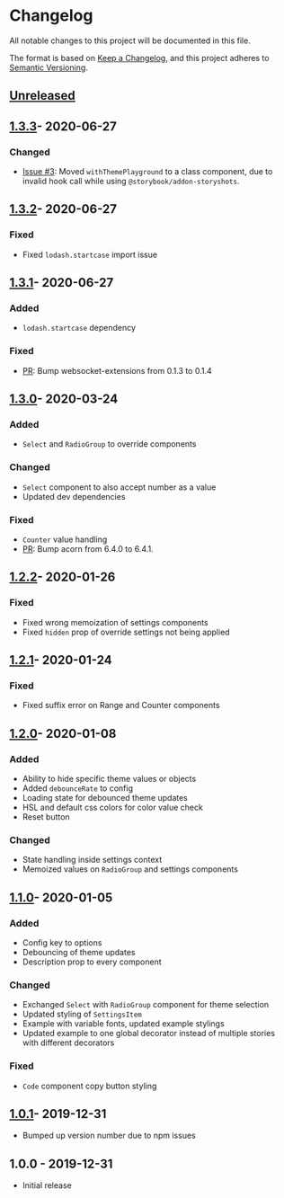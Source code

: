 # Changelog

All notable changes to this project will be documented in this file.

The format is based on [Keep a Changelog](https://keepachangelog.com/en/1.0.0/),
and this project adheres to [Semantic Versioning](https://semver.org/spec/v2.0.0.html).

## [Unreleased]

## [1.3.3]- 2020-06-27

### Changed

- [Issue #3](https://github.com/jeslage/storybook-addon-theme-playground/issues/3): Moved `withThemePlayground` to a class component, due to invalid hook call while using `@storybook/addon-storyshots`.

## [1.3.2]- 2020-06-27

### Fixed

- Fixed `lodash.startcase` import issue

## [1.3.1]- 2020-06-27

### Added

- `lodash.startcase` dependency

### Fixed

- [PR](https://github.com/jeslage/storybook-addon-theme-playground/pull/5): Bump websocket-extensions from 0.1.3 to 0.1.4

## [1.3.0]- 2020-03-24

### Added

- `Select` and `RadioGroup` to override components

### Changed

- `Select` component to also accept number as a value
- Updated dev dependencies

### Fixed

- `Counter` value handling
- [PR](https://github.com/jeslage/storybook-addon-theme-playground/pull/1): Bump acorn from 6.4.0 to 6.4.1.

## [1.2.2]- 2020-01-26

### Fixed

- Fixed wrong memoization of settings components
- Fixed `hidden` prop of override settings not being applied

## [1.2.1]- 2020-01-24

### Fixed

- Fixed suffix error on Range and Counter components

## [1.2.0]- 2020-01-08

### Added

- Ability to hide specific theme values or objects
- Added `debounceRate` to config
- Loading state for debounced theme updates
- HSL and default css colors for color value check
- Reset button

### Changed

- State handling inside settings context
- Memoized values on `RadioGroup` and settings components

## [1.1.0]- 2020-01-05

### Added

- Config key to options
- Debouncing of theme updates
- Description prop to every component

### Changed

- Exchanged `Select` with `RadioGroup` component for theme selection
- Updated styling of `SettingsItem`
- Example with variable fonts, updated example stylings
- Updated example to one global decorator instead of multiple stories with different decorators

### Fixed

- `Code` component copy button styling

## [1.0.1]- 2019-12-31

- Bumped up version number due to npm issues

## 1.0.0 - 2019-12-31

- Initial release

[unreleased]: https://github.com/jeslage/storybook-addon-theme-playground/compare/v1.3.3...develop
[1.3.3]: https://github.com/jeslage/storybook-addon-theme-playground/compare/v1.3.3...1.3.2
[1.3.2]: https://github.com/jeslage/storybook-addon-theme-playground/compare/v1.3.1...1.3.2
[1.3.1]: https://github.com/jeslage/storybook-addon-theme-playground/compare/v1.3.0...1.3.1
[1.3.0]: https://github.com/jeslage/storybook-addon-theme-playground/compare/v1.2.2...1.3.0
[1.2.2]: https://github.com/jeslage/storybook-addon-theme-playground/compare/v1.2.1...v1.2.2
[1.2.1]: https://github.com/jeslage/storybook-addon-theme-playground/compare/v1.2.0...v1.2.1
[1.2.0]: https://github.com/jeslage/storybook-addon-theme-playground/compare/v1.1.0...v1.2.0
[1.1.0]: https://github.com/jeslage/storybook-addon-theme-playground/compare/v1.0.1...v1.1.0
[1.0.1]: https://github.com/jeslage/storybook-addon-theme-playground/compare/v1.0.0...v1.0.1
